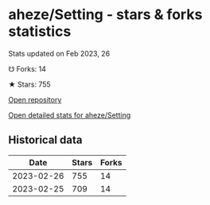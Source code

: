 # aheze/Setting - stars & forks statistics

Stats updated on Feb 2023, 26

☋ Forks: 14

★ Stars: 755

[Open repository](https://github.com/aheze/Setting)

[Open detailed stats for aheze/Setting](https://reviewgithub.com/rep/aheze/Setting)

## Historical data
| Date | Stars | Forks |
|------|-------|-------|
| 2023-02-26 | 755 | 14 | 
| 2023-02-25 | 709 | 14 | 

